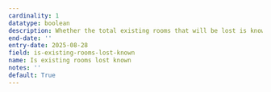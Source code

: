 ```yaml
---
cardinality: 1
datatype: boolean
description: Whether the total existing rooms that will be lost is known
end-date: ''
entry-date: 2025-08-28
field: is-existing-rooms-lost-known
name: Is existing rooms lost known
notes: ''
default: True
---
```

